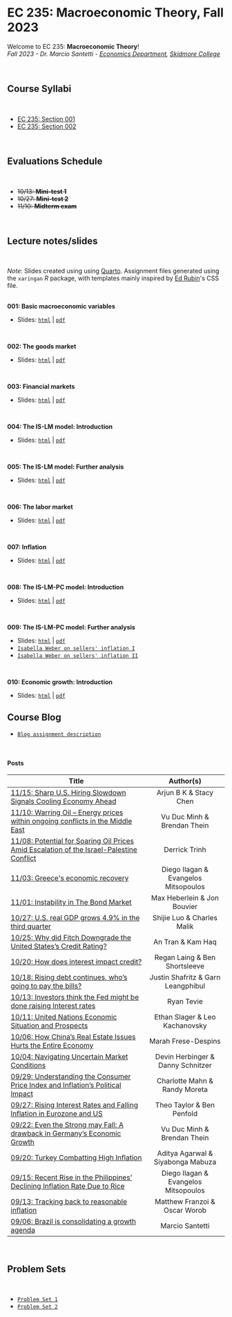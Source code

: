 # EC 235: Macroeconomic Theory, Fall 2023

Welcome to EC 235: **Macroeconomic Theory**!<br>
*Fall 2023 - Dr. Marcio Santetti - [Economics Department](https://www.skidmore.edu/economics/), [Skidmore College](https://www.skidmore.edu/)*


<br>

## Course Syllabi

<br>

- [EC 235: Section 001](https://raw.githack.com/marciosantetti/ec235-fall23/main/syllabus/ec235-syllabus-f23.pdf)
- [EC 235: Section 002](https://raw.githack.com/marciosantetti/ec235-fall23/main/syllabus/ec235-2-syllabus-f23.pdf)

<br>

## Evaluations Schedule

<br>

- ~~10/13: **Mini-test 1**~~
- ~~10/27: **Mini-test 2**~~
- ~~11/10: **Midterm exam**~~

<br>

## Lecture notes/slides

<br>

*Note*: Slides created using using [Quarto](https://quarto.org/). Assignment files generated using the `xaringan` *R* package, with templates mainly inspired by [Ed Rubin](https://github.com/edrubin)'s CSS file. <br><br>

**001: Basic macroeconomic variables**

  - Slides: [`html`](https://raw.githack.com/marciosantetti/ec235-fall23/main/lectures/001-basic-variables/001-basic-variables.html) | [`pdf`](https://raw.githack.com/marciosantetti/ec235-fall23/main/lectures/001-basic-variables/001-basic-variables.pdf)

<br>

**002: The goods market**

  - Slides: [`html`](https://raw.githack.com/marciosantetti/ec235-fall23/main/lectures/002-goods-market/002-goods-market.html) | [`pdf`](https://raw.githack.com/marciosantetti/ec235-fall23/main/lectures/002-goods-market/002-goods-market.pdf)

<br>

**003: Financial markets**

  - Slides: [`html`](https://raw.githack.com/marciosantetti/ec235-fall23/main/lectures/003-financial-markets/003-financial-markets%20copy.html) | [`pdf`](https://raw.githack.com/marciosantetti/ec235-fall23/main/lectures/003-financial-markets/003-financial-markets.pdf)

<br>

**004: The IS-LM model: Introduction**

  - Slides: [`html`](https://raw.githack.com/marciosantetti/ec235-fall23/main/lectures/004-is-lm/004-is-lm.html) | [`pdf`](https://raw.githack.com/marciosantetti/ec235-fall23/main/lectures/004-is-lm/004-is-lm.pdf)

<br>

**005: The IS-LM model: Further analysis**

  - Slides: [`html`](https://raw.githack.com/marciosantetti/ec235-fall23/main/lectures/005-is-lm-2/005-is-lm-2.html) | [`pdf`](https://raw.githack.com/marciosantetti/ec235-fall23/main/lectures/005-is-lm-2/005-is-lm-2.pdf)


<br>

**006: The labor market**

  - Slides: [`html`](https://raw.githack.com/marciosantetti/ec235-fall23/main/lectures/006-labor-market/006-labor-market.html) | [`pdf`](https://raw.githack.com/marciosantetti/ec235-fall23/main/lectures/006-labor-market/006-labor-market.pdf)

<br>

**007: Inflation**

  - Slides: [`html`](https://raw.githack.com/marciosantetti/ec235-fall23/main/lectures/008-inflation/008-inflation.html) | [`pdf`](https://raw.githack.com/marciosantetti/ec235-fall23/main/lectures/008-inflation/008-inflation.pdf)

<br>

**008: The IS-LM-PC model: Introduction**

  - Slides: [`html`](https://raw.githack.com/marciosantetti/ec235-fall23/main/lectures/009-is-lm-pc/009-is-lm-pc.html) | [`pdf`](https://raw.githack.com/marciosantetti/ec235-fall23/main/lectures/009-is-lm-pc/009-is-lm-pc.pdf)


<br>

**009: The IS-LM-PC model: Further analysis**

  - Slides: [`html`](https://raw.githack.com/marciosantetti/ec235-fall23/main/lectures/009-is-lm-pc/009-is-lm-pc-2.html) | [`pdf`](https://raw.githack.com/marciosantetti/ec235-fall23/main/lectures/009-is-lm-pc/009-is-lm-pc-2.pdf)
  - [`Isabella Weber on sellers' inflation I`](https://www.youtube.com/watch?v=fjoDjv1R3to)
  - [`Isabella Weber on sellers' inflation II`](https://www.youtube.com/watch?v=H6WXKUQJ62Y&t=509s)

<br>

**010: Economic growth: Introduction**

  - Slides: [`html`](https://raw.githack.com/marciosantetti/ec235-fall23/main/lectures/010-growth/010-growth.html) | [`pdf`](https://raw.githack.com/marciosantetti/ec235-fall23/main/lectures/010-growth/010-growth.pdf)

## Course Blog



- [`Blog assignment description`](https://raw.githack.com/marciosantetti/ec235-fall23/main/problem-sets/blog/blog-ec235-fall23.pdf)

<br>


#### Posts


| Title | Author(s) |
|-------|:---------:|
| [11/15: Sharp U.S. Hiring Slowdown Signals Cooling Economy Ahead](https://github.com/marciosantetti/ec235-fall23/blob/main/blog/posts/001/abk-chen.md) | Arjun B K & Stacy Chen |
| [11/10: Warring Oil – Energy prices within ongoing conflicts in the Middle East](https://github.com/marciosantetti/ec235-fall23/blob/main/blog/posts/002/thein-vu.md) | Vu Duc Minh & Brendan Thein |
| [11/08: Potential for Soaring Oil Prices Amid Escalation of the Israel-Palestine Conflict](https://github.com/marciosantetti/ec235-fall23/blob/main/blog/posts/001/trinh.md) | Derrick Trinh |
| [11/03: Greece's economic recovery](https://github.com/marciosantetti/ec235-fall23/blob/main/blog/posts/002/ilagan-mitsopoulos-2.md) | Diego Ilagan & Evangelos Mitsopoulos |
| [11/01: Instability in The Bond Market](https://github.com/marciosantetti/ec235-fall23/blob/main/blog/posts/001/heberlein-bouvier.md) | Max Heberlein & Jon Bouvier |
| [10/27: U.S. real GDP grows 4.9% in the third quarter](https://github.com/marciosantetti/ec235-fall23/blob/main/blog/posts/002/luo-malik.md) | Shijie Luo & Charles Malik |
| [10/25: Why did Fitch Downgrade the United States’s Credit Rating?](https://github.com/marciosantetti/ec235-fall23/blob/main/blog/posts/001/tran-haq.md) | An Tran & Kam Haq |
| [10/20: How does interest impact credit?](https://github.com/marciosantetti/ec235-fall23/blob/main/blog/posts/002/laing-shortsleeve.md) | Regan Laing & Ben Shortsleeve |
| [10/18: Rising debt continues, who’s going to pay the bills?](https://github.com/marciosantetti/ec235-fall23/blob/main/blog/posts/001/shafritz-leangphibul.md) | Justin Shafritz & Garn Leangphibul |
| [10/13: Investors think the Fed might be done raising Interest rates](https://github.com/marciosantetti/ec235-fall23/blob/main/blog/posts/002/tevie.md) | Ryan Tevie |
| [10/11: United Nations Economic Situation and Prospects](https://github.com/marciosantetti/ec235-fall23/blob/main/blog/posts/001/slager-kachanovsy.md) | Ethan Slager & Leo Kachanovsky |
| [10/06: How China’s Real Estate Issues Hurts the Entire Economy](https://github.com/marciosantetti/ec235-fall23/blob/main/blog/posts/002/despins.md) | Marah Frese-Despins | 
| [10/04: Navigating Uncertain Market Conditions](https://github.com/marciosantetti/ec235-fall23/blob/main/blog/posts/001/herbinger-schnitzer.md) | Devin Herbinger & Danny Schnitzer |
| [09/29: Understanding the Consumer Price Index and Inflation’s Political Impact](https://github.com/marciosantetti/ec235-fall23/blob/main/blog/posts/002/mahn-moreta.md) | Charlotte Mahn & Randy Moreta |
| [09/27: Rising Interest Rates and Falling Inflation in Eurozone and US](https://github.com/marciosantetti/ec235-fall23/blob/main/blog/posts/001/taylor-penfold.md) | Theo Taylor & Ben Penfold |
| [09/22: Even the Strong may Fall: A drawback in Germany’s Economic Growth](https://github.com/marciosantetti/ec235-fall23/blob/main/blog/posts/002/minh-thein.md) | Vu Duc Minh & Brendan Thein |
| [09/20: Turkey Combatting High Inflation](https://github.com/marciosantetti/ec235-fall23/blob/main/blog/posts/001/agarwal-mabuza.md) | Aditya Agarwal & Siyabonga Mabuza |
| [09/15: Recent Rise in the Philippines’ Declining Inflation Rate Due to Rice](https://github.com/marciosantetti/ec235-fall23/blob/main/blog/posts/002/ilagan-mitsopoulos.md)| Diego Ilagan & Evangelos Mitsopoulos |
| [09/13: Tracking back to reasonable inflation](https://github.com/marciosantetti/ec235-fall23/blob/main/blog/posts/001/franzoi-worob.md) | Matthew Franzoi & Oscar Worob  |
| [09/06: Brazil is consolidating a growth agenda](https://github.com/marciosantetti/ec235-fall23/blob/main/blog/posts/001/brazilian-economy.md)      |   Marcio Santetti        |




<br>

## Problem Sets

<br>

- [`Problem Set 1`](https://raw.githack.com/marciosantetti/ec235-fall23/main/problem-sets/ps1/ps1-ec235-fall23.pdf)
- [`Problem Set 2`](https://raw.githack.com/marciosantetti/ec235-fall23/main/problem-sets/ps2/ps2-ec235-fall23.pdf)
